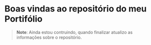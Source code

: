 # Boas vindas ao repositório do meu Portifólio

> **Note**: Ainda estou contruindo, quando finalizar atualizo as informações sobre o repositório. 